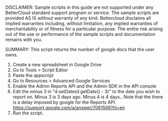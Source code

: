 DISCLAIMER: Sample scripts in this guide are not supported under any BetterCloud standard support program or service. The sample scripts are provided AS IS without warranty of any kind. Bettercloud disclaims all implied warranties including, without limitation, any implied warranties of merchantability or of fitness for a particular purpose. The entire risk arising out of the use or performance of the sample scripts and documentation remains with you.

SUMMARY: This script returns the number of google docs that the user owns.
1) Create a new spreadsheet in Google Drive
2) Go to Tools > Script Editor 
3) Paste the appscript
4) Go to Resources > Advanced Google Services
5) Enable the Admin Reports API and the Admin SDK in the API console
6) Edit the minus 3 in "d.setDate(d.getDate() - 3)" to the date you wish to report on. Minus 3 is 3 days ago. Minus 4 is 4 days..
Note that the there is a delay imposed by google for the Reports API. https://support.google.com/a/answer/7061566?hl=en
7) Run the script.
